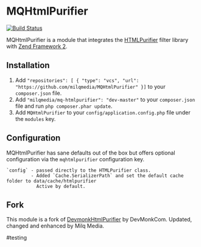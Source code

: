 # MQHtmlPurifier

[![Build Status](https://travis-ci.org/milqmedia/mq-htmlpurifier.svg?branch=master)](https://travis-ci.org/milqmedia/mq-htmlpurifier)

MQHtmlPurifier is a module that integrates the [HTMLPurifier](http://htmlpurifier.org/) filter library with
[Zend Framework 2](http://framework.zend.com).


## Installation
 1. Add `"repositories": [ { "type": "vcs", "url": "https://github.com/milqmedia/MQHtmlPurifier" }]` to your `composer.json` file.
 2. Add `"milqmedia/mq-htmlpurifier": "dev-master"` to your `composer.json` file and run `php composer.phar update`.
 3. Add `MQHtmlPurifier` to your `config/application.config.php` file under the `modules` key.


## Configuration

MQHtmlPurifier has sane defaults out of the box but offers optional configuration via the `mqhtmlpurifier` configuration key.

    `config` - passed directly to the HTMLPurifier class.
             - Added `Cache.SerializerPath` and set the default cache folder to data/cache/htmlpurifier
               Active by default.
               
## Fork

This module is a fork of [DevmonkHtmlPurifier](https://github.com/DevMonkCom/devmonk-htmlpurifier) by DevMonkCom. Updated, changed and enhanced by Milq Media.

#testing
